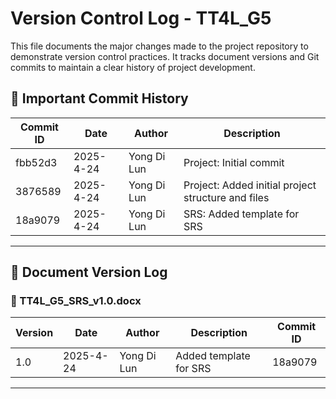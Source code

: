 # Version Control Log - TT4L_G5

This file documents the major changes made to the project repository to demonstrate version control practices. It tracks document versions and Git commits to maintain a clear history of project development.

## 📜 Important Commit History

| Commit ID | Date       | Author       | Description |
|-----------|------------|--------------|-------------|
| fbb52d3   | 2025-4-24 | Yong Di Lun     | Project: Initial commit |
| 3876589   | 2025-4-24 | Yong Di Lun      | Project: Added initial project structure and files |
| 18a9079   | 2025-4-24 | Yong Di Lun | SRS: Added template for SRS    |



---

## 📂 Document Version Log



### 📄 TT4L_G5_SRS_v1.0.docx

| Version | Date       | Author      | Description                | Commit ID |
|---------|------------|-------------|---------------------------|-----------|
| 1.0     | 2025-4-24 | Yong Di Lun | Added template for SRS    | 18a9079   |


---
